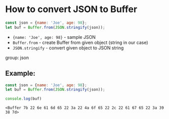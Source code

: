 # How to convert JSON to Buffer

```js
const json = {name: 'Joe', age: 98};
let buf = Buffer.from(JSON.stringify(json));
```

- `{name: 'Joe', age: 98}` - sample JSON
- `Buffer.from` - create Buffer from given object (string in our case)
- `JSON.stringify` - convert given object to JSON string

group: json

## Example: 
```js
const json = {name: 'Joe', age: 98};
let buf = Buffer.from(JSON.stringify(json));

console.log(buf)
```
```
<Buffer 7b 22 6e 61 6d 65 22 3a 22 4a 6f 65 22 2c 22 61 67 65 22 3a 39 38 7d>

```

